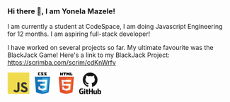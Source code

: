 ### Hi there 👋, I am Yonela Mazele!
I am currently a student at CodeSpace, I am doing Javascript Engineering for 12 months. I am aspiring full-stack developer!

I have worked on several projects so far. My ultimate favourite was the BlackJack Game! Here's a link to my BlackJack Project:
https://scrimba.com/scrim/cdKnWrfv

<img src="https://github.com/devicons/devicon/blob/master/icons/javascript/javascript-original.svg" alt="Javascript Logo" width="50" height="50"/> <img src="https://github.com/devicons/devicon/blob/master/icons/css3/css3-original-wordmark.svg" alt="CSS Logo" width="50" height="50"/> <img src="https://github.com/devicons/devicon/blob/master/icons/html5/html5-original-wordmark.svg" alt="HTML Logo" width="50" height="50"/> <img src="https://github.com/devicons/devicon/blob/master/icons/github/github-original-wordmark.svg" alt="GitHub Logo" width="50" height="50" />

<!--
**Mazeleyonela/Mazeleyonela** is a ✨ _special_ ✨ repository because its `README.md` (this file) appears on your GitHub profile.

Here are some ideas to get you started:

- 🔭 I’m currently working on ...
- 🌱 I’m currently learning ...
- 👯 I’m looking to collaborate on ...
- 🤔 I’m looking for help with ...
- 💬 Ask me about ...
- 📫 How to reach me: ...
- 😄 Pronouns: ...
- ⚡ Fun fact: ...
-->
